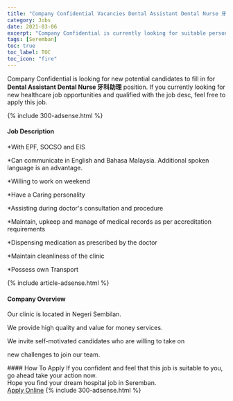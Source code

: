 ```yaml
---
title: "Company Confidential Vacancies Dental Assistant Dental Nurse 牙科助理" 
category: Jobs 
date: 2021-03-06 
excerpt: "Company Confidential is currently looking for suitable person to fill in the Dental Assistant Dental Nurse 牙科助理 which positioned at Seremban" 
tags: [Seremban] 
toc: true 
toc_label: TOC 
toc_icon: "fire" 
--- 
```


<p>Company Confidential is looking for new potential candidates to fill in for <b>Dental Assistant Dental Nurse 牙科助理</b> position. If you currently looking for new healthcare job opportunities and qualified with the job desc, feel free to apply this job.
</p>{% include 300-adsense.html %} 
<div><div><h4>Job Description</h4></div><div><div><span><div><p>*With EPF, SOCSO and EIS</p><p>*Can communicate in English and Bahasa Malaysia. Additional spoken language is an advantage.</p><p>*Willing to work on weekend</p><p>*Have a Caring personality</p><p>*Assisting during doctor's consultation and procedure</p><p>*Maintain, upkeep and manage of medical records as per accreditation requirements</p><p>*Dispensing medication as prescribed by the doctor</p><p>*Maintain cleanliness of the clinic</p><p>*Possess own Transport</p></div></span></div></div></div> 
{% include article-adsense.html %} 
<div><div><h4>Company Overview</h4></div><div><div><span><div><p>Our clinic is located in Negeri Sembilan.</p><p>We provide high quality and value for money services.</p><p>We invite self-motivated candidates who are willing to take on</p><p>new challenges to join our team.</p></div></span></div></div></div> 
#### How To Apply 
If you confident and feel that this job is suitable to you, go ahead take your action now. <br/> 
Hope you find your dream hospital job in Seremban. <br/> 
<a href="https://www.jobstreet.com.my/en/job/dental-assistant-dental-nurse-牙科助理-4491633?jobId=jobstreet-my-job-4491633" class="btn btn--warning" target="_blank" rel="nofollow noopenner">Apply Online</a> 
{% include 300-adsense.html %} 